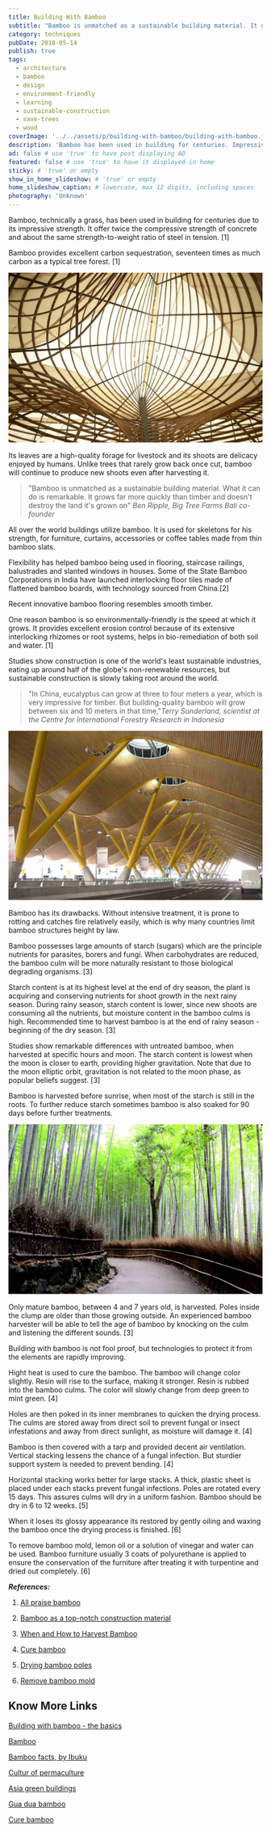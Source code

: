 ```yaml
---
title: Building With Bamboo
subtitle: "Bamboo is unmatched as a sustainable building material. It grows quickly and doesn't destroy the land."
category: techniques
pubDate: 2018-05-14
publish: true
tags:
  - architecture
  - bamboo
  - design
  - environment-friendly
  - learning
  - sustainable-construction
  - save-trees
  - wood
coverImage: '../../assets/p/building-with-bamboo/building-with-bamboo.jpg'
description: 'Bamboo has been used in building for centuries. Impressive strength, twice the compressive strength of concrete and same strength-to-weight of steel in tension.' # max 160 digits cos dunno how to trim it, yet......
ad: false # use 'true' to have post displaying AD
featured: false # use 'true' to have it displayed in home
sticky: # 'true' or empty
show_in_home_slideshow: # 'true' or empty
home_slideshow_caption: # lowercase, max 12 digits, including spaces
photography: 'Unknown'
---
```


Bamboo, technically a grass, has been used in building for centuries due to its impressive strength. It offer twice the compressive strength of concrete and about the same strength-to-weight ratio of steel in tension. [1]

Bamboo provides excellent carbon sequestration, seventeen times as much carbon as a typical tree forest. [1]

![Bamboo Structure](../../assets/p/building-with-bamboo/building-with-bamboo-03.jpg)

Its leaves are a high-quality forage for livestock and its shoots are delicacy enjoyed by humans. Unlike trees that rarely grow back once cut, bamboo will continue to produce new shoots even after harvesting it.

> "Bamboo is unmatched as a sustainable building material. What it can do is remarkable. It grows far more quickly than timber and doesn't destroy the land it's grown on" _Ben Ripple, Big Tree Farms Bali co-founder_

All over the world buildings utilize bamboo. It is used for skeletons for his strength, for furniture, curtains, accessories or coffee tables made from thin bamboo slats.

Flexibility has helped bamboo being used in flooring, staircase railings, balustrades and slanted windows in houses. Some of the State Bamboo Corporations in India have launched interlocking floor tiles made of flattened bamboo boards, with technology sourced from China.[2]

Recent innovative bamboo flooring resembles smooth timber.

One reason bamboo is so environmentally-friendly is the speed at which it grows. It provides excellent erosion control because of its extensive interlocking rhizomes or root systems, helps in bio-remediation of both soil and water. [1]

Studies show construction is one of the world's least sustainable industries, eating up around half of the globe's non-renewable resources, but sustainable construction is slowly taking root around the world.

> "In China, eucalyptus can grow at three to four meters a year, which is very impressive for timber. But building-quality bamboo will grow between six and 10 meters in that time,"_Terry Sunderland, scientist at the Centre for International Forestry Research in Indonesia_

![Madrid Barajas Airport](../../assets/p/building-with-bamboo/building-with-bamboo-04.jpg)

Bamboo has its drawbacks. Without intensive treatment, it is prone to rotting and catches fire relatively easily, which is why many countries limit bamboo structures height by law.

Bamboo possesses large amounts of starch (sugars) which are the principle nutrients for parasites, borers and fungi. When carbohydrates are reduced, the bamboo culm will be more naturally resistant to those biological degrading organisms. [3]

Starch content is at its highest level at the end of dry season, the plant is acquiring and conserving nutrients for shoot growth in the next rainy season. During rainy season, starch content is lower, since new shoots are consuming all the nutrients, but moisture content in the bamboo culms is high. Recommended time to harvest bamboo is at the end of rainy season - beginning of the dry season. [3]

Studies show remarkable differences with untreated bamboo, when harvested at specific hours and moon. The starch content is lowest when the moon is closer to earth, providing higher gravitation. Note that due to the moon elliptic orbit, gravitation is not related to the moon phase, as popular beliefs suggest. [3]

Bamboo is harvested before sunrise, when most of the starch is still in the roots. To further reduce starch sometimes bamboo is also soaked for 90 days before further treatments.

![Bamboo Forest in Japan](../../assets/p/building-with-bamboo/building-with-bamboo-02.jpg)

Only mature bamboo, between 4 and 7 years old, is harvested. Poles inside the clump are older than those growing outside. An experienced bamboo harvester will be able to tell the age of bamboo by knocking on the culm and listening the different sounds. [3]

Building with bamboo is not fool proof, but technologies to protect it from the elements are rapidly improving.

Hight heat is used to cure the bamboo. The bamboo will change color slightly. Resin will rise to the surface, making it stronger. Resin is rubbed into the bamboo culms. The color will slowly change from deep green to mint green. [4]

Holes are then poked in its inner membranes to quicken the drying process. The culms are stored away from direct soil to prevent fungal or insect infestations and away from direct sunlight, as moisture will damage it. [4]

Bamboo is then covered with a tarp and provided decent air ventilation. Vertical stacking lessens the chance of a fungal infection. But sturdier support system is needed to prevent bending. [4]

Horizontal stacking works better for large stacks. A thick, plastic sheet is placed under each stacks prevent fungal infections. Poles are rotated every 15 days. This assures culms will dry in a uniform fashion. Bamboo should be dry in 6 to 12 weeks. [5]

When it loses its glossy appearance its restored by gently oiling and waxing the bamboo once the drying process is finished. [6]

To remove bamboo mold, lemon oil or a solution of vinegar and water can be used. Bamboo furniture usually 3 coats of polyurethane is applied to ensure the conservation of the furniture after treating it with turpentine and dried out completely. [6]

**_References:_**

1.  [All praise bamboo](http://www.cultureofpermaculture.org/blog/2014/01/all-praise-bamboo/)

2.  [Bamboo as a top-notch construction material](http://www.asiagreenbuildings.com/9299/bamboo-top-notch-construction-material/)

3.  [When and How to Harvest Bamboo ](https://www.guaduabamboo.com/cultivation/when-and-how-to-harvest-bamboo)

4.  [Cure bamboo](https://www.wikihow.com/Cure-Bamboo)

5.  [Drying bamboo poles](https://www.guaduabamboo.com/preservation/drying-bamboo-poles)

6.  [Remove bamboo mold](https://www.guaduabamboo.com/preservation/how-to-remove-bamboo-mold)

## Know More Links

[Building with bamboo - the basics](https://www.buildingtrustinternational.org/BTIBambooToolkit.pdf)

[Bamboo](https://en.wikipedia.org/wiki/Bamboo)

[Bamboo facts, by Ibuku](http://ibuku.com/resources/bamboo-facts/)

[Cultur of permaculture](http://www.cultureofpermaculture.org)

[Asia green buildings](http://www.asiagreenbuildings.com)

[Gua dua bamboo](https://www.guaduabamboo.com)

[Cure bamboo](https://www.wikihow.com/Cure-Bamboo)
